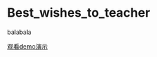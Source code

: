 # Best_wishes_to_teacher

balabala

[观看demo演示](http://player.bilibili.com/player.html?aid=207667782&bvid=BV1Vh411W7kT&cid=400898886&page=1)

